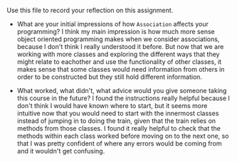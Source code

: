Use this file to record your reflection on this assignment.

- What are your initial impressions of how `Association` affects your programming?
I think my main impression is how much more sense object oriented programming makes when we consider associations, because I don't think I really understood it before. But now that we are working with more classes and exploring the different ways that they might relate to eachother and use the functionality of other classes, it makes sense that some classes would need information from others in order to be constructed but they still hold different information.

- What worked, what didn't, what advice would you give someone taking this course in the future?
I found the instructions really helpful because I don't think I would have known where to start, but it seems more intuitive now that you would need to start with the innermost classes instead of jumping in to doing the train, given that the train relies on methods from those classes. I found it really helpful to check that the methods within each class worked before moving on to the next one, so that I was pretty confident of where any errors would be coming from and it wouldn't get confusing. 